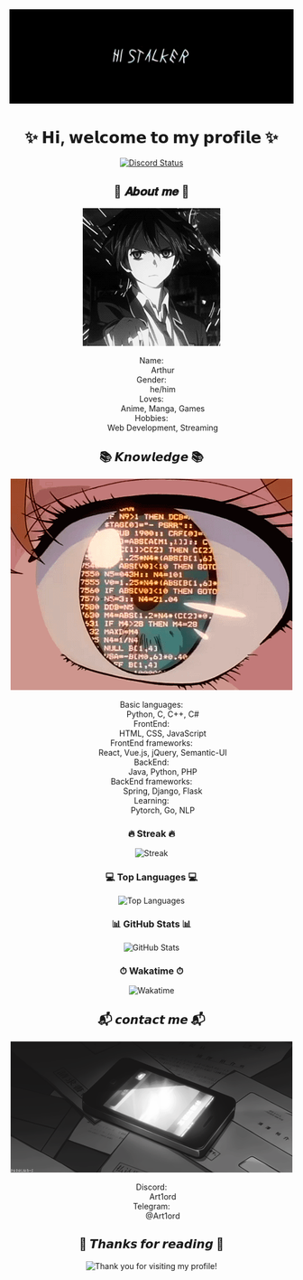 <div align="center">
    <img src="https://github.com/Art1ord/Art1ord/blob/main/assets/banner.jpg" alt="Banner">
</div>

<div align="center">
    <h1>✨ 𝗛𝗶, 𝘄𝗲𝗹𝗰𝗼𝗺𝗲 𝘁𝗼 𝗺𝘆 𝗽𝗿𝗼𝗳𝗶𝗹𝗲 ✨</h1>
    <a href="https://discord.com/users/936621352738250843">
        <img src="https://lanyard.cnrad.dev/api/936621352738250843?bg=512f9c&borderRadius=15px" alt="Discord Status"/>
    </a>
</div>

<div align="center">
    <h2>🌸 𝑨𝒃𝒐𝒖𝒕 𝒎𝒆 🌸</h2>
</div>

<div align="center">
    <img src="https://github.com/Art1ord/Art1ord/blob/main/assets/me.gif" alt="Me">
</div>

<dl align="center">
    <dt>Name:</dt>
    <dd>Arthur</dd>
    <dt>Gender:</dt>
    <dd>he/him</dd>
    <dt>Loves:</dt>
    <dd>Anime, Manga, Games</dd>
    <dt>Hobbies:</dt>
    <dd>Web Development, Streaming</dd>
</dl>

<div align="center">
    <h2>📚 𝙆𝙣𝙤𝙬𝙡𝙚𝙙𝙜𝙚 📚</h2>
</div>

<div align="center">
    <img src="https://github.com/Art1ord/Art1ord/blob/main/assets/Knowledge.gif" alt="Knowledge">
</div>

<dl align="center">
    <dt>Basic languages:</dt>
    <dd>Python, C, C++, C#</dd>
    <dt>FrontEnd:</dt>
    <dd>HTML, CSS, JavaScript</dd>
    <dt>FrontEnd frameworks:</dt>
    <dd>React, Vue.js, jQuery, Semantic-UI</dd>
    <dt>BackEnd:</dt>
    <dd>Java, Python, PHP</dd>
    <dt>BackEnd frameworks:</dt>
    <dd>Spring, Django, Flask</dd>
    <dt>Learning:</dt>
    <dd>Pytorch, Go, NLP</dd>
</dl>

<div align="center">
    <div class="stats">
        <div class="stat">
            <h3>🔥 Streak 🔥</h3>
            <img src="https://streak-stats.demolab.com?user=Art1ord&theme=dark&hide_border=true&date_format=n%2Fj%5B%2FY%5D" alt="Streak">
        </div>
        <div class="stat">
            <h3>💻 Top Languages 💻</h3>
            <img src="https://github-readme-stats.vercel.app/api/top-langs/?username=Art1ord&layout=compact&theme=dark" alt="Top Languages">
        </div>
        <div class="stat">
            <h3>📊 GitHub Stats 📊</h3>
            <img src="https://github-readme-stats.vercel.app/api?username=Art1ord&show_icons=true&theme=dark&show=reviews" alt="GitHub Stats">
        </div>
        <div class="stat">
            <h3>⏱ Wakatime ⏱</h3>
            <img src="https://github-readme-stats.vercel.app/api/wakatime?username=Art1ord&theme=dark" alt="Wakatime">
        </div>
    </div>
</div>

<div align="center">
    <h2>📬 𝙘𝙤𝙣𝙩𝙖𝙘𝙩 𝙢𝙚 📬</h2>
</div>

<div align="center">
    <img src="https://github.com/Art1ord/Art1ord/blob/main/assets/s.gif" alt="Contact">
</div>

<dl align="center">
    <dt>Discord:</dt>
    <dd>Art1ord</dd>
    <dt>Telegram:</dt>
    <dd>@Art1ord</dd>
</dl>
<div align="center">
    <h2>💖 𝙏𝙝𝙖𝙣𝙠𝙨 𝙛𝙤𝙧 𝙧𝙚𝙖𝙙𝙞𝙣𝙜 💖</h2>
</div>

<div align="center">
    <img src="https://typograssy.deno.dev/api?text=Thank%20you%20for%20visiting%20my%20profile!&l0=none&l1=ef858c&l2=62b7d8&l3=ffb6c1&l4=caf9ff&bg=none&frame=none&speed=250&comment=" alt="Thank you for visiting my profile!">
</div>
